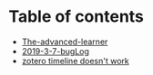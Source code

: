 # Table of contents

* [The-advanced-learner](README.md)
* [2019-3-7-bugLog](2019-3-7-buglog.md)
* [zotero timeline doesn't work](zotero-timeline-doesnt-work.md)

